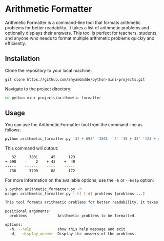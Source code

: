 # Arithmetic Formatter

Arithmetic Formatter is a command-line tool that formats arithmetic problems for better readability. It takes a list of arithmetic problems and optionally displays their answers. This tool is perfect for teachers, students, and anyone who needs to format multiple arithmetic problems quickly and efficiently.

## Installation

Clone the repository to your local machine:

```bash
git clone https://github.com/ShyamGadde/python-mini-projects.git
```

Navigate to the project directory:

```bash
cd python-mini-projects/arithmetic-formatter
```

## Usage

You can use the Arithmetic Formatter tool from the command line as follows:

```bash
python arithmetic_formatter.py '32 + 698' '3801 - 2' '45 + 43' '123 + 49' --display_answer
```

This command will output:

```bash
   32      3801      45      123
+ 698    -    2    + 43    +  49
-----    ------    ----    -----
  730      3799      88      172
```

For more information on the available options, use the `-h` or `--help` option:

```bash
$ python arithmetic_formatter.py -h
usage: arithmetic_formatter.py [-h] [-d] problems [problems ...]

This tool formats arithmetic problems for better readability. It takes a list of arithmetic problems and optionally displays their answers.

positional arguments:
  problems              Arithmetic problems to be formatted.

options:
  -h, --help            show this help message and exit
  -d, --display_answer  Display the answers of the problems.
```
